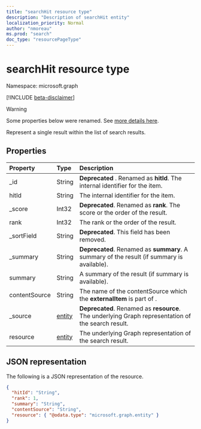 ```yaml
---
title: "searchHit resource type"
description: "Description of searchHit entity"
localization_priority: Normal
author: "nmoreau"
ms.prod: "search"
doc_type: "resourcePageType"
---
```


# searchHit resource type

Namespace: microsoft.graph

[!INCLUDE [beta-disclaimer](../../includes/beta-disclaimer.md)]

>[!WARNING]
>Some properties below were renamed. See [more details here](search-api-overview.md?preserve-view=true#schema-change-deprecation-warning).

Represent a single result within the list of search results.

## Properties

| Property     | Type        | Description |
|:-------------|:------------|:------------|
|_id|String|**Deprecated** . Renamed as **hitId**. The internal identifier for the item.|
|hitId|String|The internal identifier for the item.|
|_score|Int32|**Deprecated**. Renamed as **rank**. The score or the order of the result.|
|rank|Int32|The rank or the order of the result.|
|_sortField|String|**Deprecated**. This field has been removed.|
|_summary|String|**Deprecated**. Renamed as **summary**. A summary of the result (if summary is available).|
|summary|String|A summary of the result (if summary is available).|
|contentSource|String|The name of the contentSource which the **externalItem** is part of .|
|_source|[entity](entity.md)|**Deprecated**. Renamed as **resource**. The underlying Graph representation of the search result.|
|resource|[entity](entity.md)|The underlying Graph representation of the search result.|

## JSON representation

The following is a JSON representation of the resource.

<!-- {
  "blockType": "resource",
  "optionalProperties": [

  ],
  "@odata.type": "microsoft.graph.searchHit",
  "baseType": null
}-->

```json
{
  "hitId": "String",
  "rank": 1,
  "summary": "String",
  "contentSource": "String",
  "resource": { "@odata.type": "microsoft.graph.entity" }
}
```

<!-- uuid: 16cd6b66-4b1a-43a1-adaf-3a886856ed98
2019-02-04 14:57:30 UTC -->
<!-- {
  "type": "#page.annotation",
  "description": "searchHit resource",
  "keywords": "",
  "section": "documentation",
  "tocPath": ""
}-->